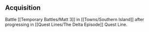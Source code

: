 ## Acquisition
Battle [[Temporary Battles/Matt 3]] in [[Towns/Southern Island]] after progressing in [[Quest Lines/The Delta Episode]] Quest Line.